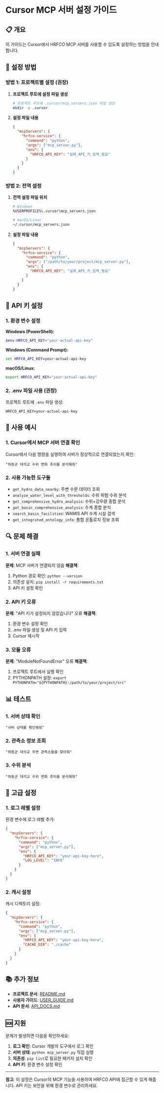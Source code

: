 # Cursor MCP 서버 설정 가이드

## 📋 개요

이 가이드는 Cursor에서 HRFCO MCP 서버를 사용할 수 있도록 설정하는 방법을 안내합니다.

## 🚀 설정 방법

### 방법 1: 프로젝트별 설정 (권장)

1. **프로젝트 루트에 설정 파일 생성**
   ```bash
   # 프로젝트 루트에 .cursor/mcp_servers.json 파일 생성
   mkdir -p .cursor
   ```

2. **설정 파일 내용**
   ```json
   {
     "mcpServers": {
       "hrfco-service": {
         "command": "python",
         "args": ["mcp_server.py"],
         "env": {
           "HRFCO_API_KEY": "실제_API_키_입력_필요"
         }
       }
     }
   }
   ```

### 방법 2: 전역 설정

1. **전역 설정 파일 위치**
   ```bash
   # Windows
   %USERPROFILE%\.cursor\mcp_servers.json
   
   # macOS/Linux
   ~/.cursor/mcp_servers.json
   ```

2. **설정 파일 내용**
   ```json
   {
     "mcpServers": {
       "hrfco-service": {
         "command": "python",
         "args": ["/path/to/your/project/mcp_server.py"],
         "env": {
           "HRFCO_API_KEY": "실제_API_키_입력_필요"
         }
       }
     }
   }
   ```

## 🔧 API 키 설정

### 1. 환경 변수 설정

**Windows (PowerShell):**
```powershell
$env:HRFCO_API_KEY="your-actual-api-key"
```

**Windows (Command Prompt):**
```cmd
set HRFCO_API_KEY=your-actual-api-key
```

**macOS/Linux:**
```bash
export HRFCO_API_KEY="your-actual-api-key"
```

### 2. .env 파일 사용 (권장)

프로젝트 루트에 `.env` 파일 생성:
```env
HRFCO_API_KEY=your-actual-api-key
```

## 📝 사용 예시

### 1. Cursor에서 MCP 서버 연결 확인

Cursor에서 다음 명령을 실행하여 서버가 정상적으로 연결되었는지 확인:

```
"하동군 대석교 수위 변화 추이를 분석해줘"
```

### 2. 사용 가능한 도구들

- `get_hydro_data_nearby`: 주변 수문 데이터 조회
- `analyze_water_level_with_thresholds`: 수위 위험 수위 분석
- `get_comprehensive_hydro_analysis`: 수위+강우량 종합 분석
- `get_basin_comprehensive_analysis`: 수계 종합 분석
- `search_basin_facilities`: WAMIS API 수계 시설 검색
- `get_integrated_ontology_info`: 통합 온톨로지 정보 조회

## 🔍 문제 해결

### 1. 서버 연결 실패

**문제**: MCP 서버가 연결되지 않음
**해결책**:
1. Python 경로 확인: `python --version`
2. 의존성 설치: `pip install -r requirements.txt`
3. API 키 설정 확인

### 2. API 키 오류

**문제**: "API 키가 설정되지 않았습니다" 오류
**해결책**:
1. 환경 변수 설정 확인
2. .env 파일 생성 및 API 키 입력
3. Cursor 재시작

### 3. 모듈 오류

**문제**: "ModuleNotFoundError" 오류
**해결책**:
1. 프로젝트 루트에서 실행 확인
2. PYTHONPATH 설정: `export PYTHONPATH="${PYTHONPATH}:/path/to/your/project/src"`

## 📊 테스트

### 1. 서버 상태 확인
```
"서버 상태를 확인해줘"
```

### 2. 관측소 정보 조회
```
"하동군 대석교 주변 관측소들을 찾아줘"
```

### 3. 수위 분석
```
"하동군 대석교 수위 변화 추이를 분석해줘"
```

## 🎯 고급 설정

### 1. 로그 레벨 설정

환경 변수에 로그 레벨 추가:
```json
{
  "mcpServers": {
    "hrfco-service": {
      "command": "python",
      "args": ["mcp_server.py"],
      "env": {
        "HRFCO_API_KEY": "your-api-key-here",
        "LOG_LEVEL": "INFO"
      }
    }
  }
}
```

### 2. 캐시 설정

캐시 디렉토리 설정:
```json
{
  "mcpServers": {
    "hrfco-service": {
      "command": "python",
      "args": ["mcp_server.py"],
      "env": {
        "HRFCO_API_KEY": "your-api-key-here",
        "CACHE_DIR": "./cache"
      }
    }
  }
}
```

## 📚 추가 정보

- **프로젝트 문서**: [README.md](README.md)
- **사용자 가이드**: [USER_GUIDE.md](USER_GUIDE.md)
- **API 문서**: [API_DOCS.md](API_DOCS.md)

## 🆘 지원

문제가 발생하면 다음을 확인하세요:

1. **로그 확인**: Cursor 개발자 도구에서 로그 확인
2. **서버 상태**: `python mcp_server.py` 직접 실행
3. **의존성**: `pip list`로 필요한 패키지 설치 확인
4. **API 키**: 환경 변수 설정 확인

---

**참고**: 이 설정은 Cursor의 MCP 기능을 사용하여 HRFCO API에 접근할 수 있게 해줍니다. API 키는 보안을 위해 환경 변수로 관리하세요. 